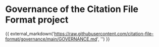 # Governance of the Citation File Format project

{{ external_markdown('https://raw.githubusercontent.com/citation-file-format/governance/main/GOVERNANCE.md', '') }}